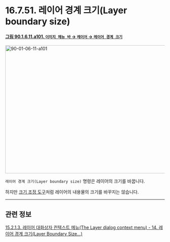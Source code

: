 # 16.7.51. 레이어 경계 크기(Layer boundary size)

<a id="90-01-06-11-a101"></a>

#### [그림 90.1.6.11.a101. `이미지 메뉴 바` → `레이어` → `레이어 경계 크기`](./90-01-06-11-layer_boundary_size.md#90-01-06-11-a101)
<img width="849" height="404" alt="90-01-06-11-a101" src="https://github.com/user-attachments/assets/e91009a8-c5e2-48a9-ad3d-27525520fbd0" />

`레이어 경계 크기(Layer boundary size)` 명령은 레이어의 크기를 바꿉니다.

하지만 [크기 조정 도구](./14-04-06-00-scale.md)처럼 레이어의 내용물의 크기를 바꾸지는 않습니다.

***

## 관련 정보

[15.2.1.3. 레이어 대화상자 컨텍스트 메뉴(The Layer dialog context menu) - 14. 레이어 경계 크기(Layer Boundary Size…)](./15-02-01-03-the_layer_dialog_context_menu.md#15-02-01-03-s14)